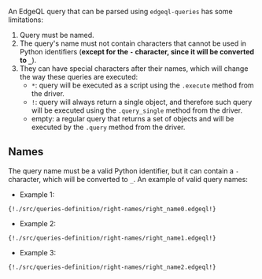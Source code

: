 An EdgeQL query that can be parsed using `edgeql-queries` has some limitations:

1. Query must be named.
2. The query's name must not contain characters that cannot be used in Python
    identifiers (**except for the `-` character, since it will be converted to `_`**).
3. They can have special characters after their names, which will change the way
    these queries are executed:
    * `*`: query will be executed as a script using the `.execute` method from the driver.
    * `!`: query will always return a single object, and therefore such query will be
        executed using the `.query_single` method from the driver.
    * empty: a regular query that returns a set of objects and will be executed by the
        `.query` method from the driver.


## Names

The query name must be a valid Python identifier, but it can contain a `-` character,
which will be converted to `_`. An example of valid query names:

* Example 1:
```edgeql
{!./src/queries-definition/right-names/right_name0.edgeql!}
```

* Example 2:
```edgeql
{!./src/queries-definition/right-names/right_name1.edgeql!}
```

* Example 3:
```edgeql
{!./src/queries-definition/right-names/right_name2.edgeql!}
```
